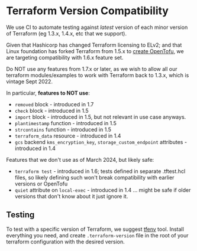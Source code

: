 # Terraform Version Compatibility

We use CI to automate testing against *latest* version of each minor version of Terraform
(eg 1.3.x, 1.4.x, etc that we support).

Given that Hashicorp has changed Terraform licensing to ELv2; and that Linux foundation has forked
Terraform from 1.5.x to [create OpenTofu](https://opentofu.org/blog/the-opentofu-fork-is-now-available/),
we are targeting compatibility with 1.6.x feature set.

Do NOT use any features from 1.7.x or later, as we wish to allow all our terraform modules/examples
to work with Terraform back to 1.3.x, which is vintage Sept 2022.

In particular, **features to NOT use**:
  - `removed` block - introduced in 1.7
  - `check` block - introduced in 1.5
  - `import` block - introduced in 1.5, but not relevant in use case anyways.
  - `plantimestamp` function - introduced in 1.5
  - `strcontains` function - introduced in 1.5
  - `terraform_data` resource - introduced in 1.4
  - `gcs` backend `kms_encryption_key`, `storage_custom_endpoint` attributes - introduced in 1.4


Features that we don't use as of March 2024, but likely safe:
  - `terraform test` - introduced in 1.6; tests defined in separate .tftest.hcl files, so likely
     defining such won't break compatibility with earlier versions or OpenTofu
  - `quiet` attribute on `local-exec` - introduced in 1.4 ... might be safe if older versions that
    don't know about it just ignore it.


## Testing

To test with a specific version of Terraform, we suggest [tfenv](https://github.com/tfutils/tfenv)
tool. Install everything you need, and create `.terraform-version` file in the root of your
terraform configuration with the desired version.


